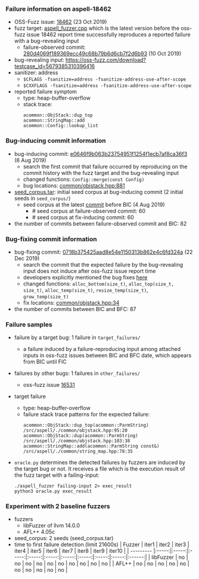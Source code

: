 ### Failure information on aspell-18462
- OSS-Fuzz issue: [18462](https://bugs.chromium.org/p/oss-fuzz/issues/detail?id=18462) (23 Oct 2019) 
- fuzz target: [aspell_fuzzer.cpp](https://github.com/GNUAspell/aspell-fuzz/blob/576059dab2137514bdd236c8189039b557263bd4/aspell_fuzzer.cpp) which is the latest version before the oss-fuzz issue 18462 report time successfully reproduces a reported failure with a bug-revealing input 
    - failure-observed commit: [280d4069f189369ecc49c68b79b6d6cb7f2d6b93](https://github.com/GNUAspell/aspell/commit/280d4069f189369ecc49c68b79b6d6cb7f2d6b93) (10 Oct 2019)
- bug-revealing input: https://oss-fuzz.com/download?testcase_id=5679385310396416
- sanitizer: address
    - `$CFLAGS -fsanitize=address -fsanitize-address-use-after-scope`
    - `$CXXFLAGS -fsanitize=address -fsanitize-address-use-after-scope`
- reported failure symptom
    - type: heap-buffer-overflow
    - stack trace:  
		```
        acommon::ObjStack::dup_top  
        acommon::StringMap::add  
        acommon::Config::lookup_list
		```

### Bug-inducing commit information
- bug-inducing commit: [e0646f9b063b23754951f1254f1ecb7af8ca36f3](https://github.com/GNUAspell/aspell/commit/e0646f9b063b23754951f1254f1ecb7af8ca36f3) (6 Aug 2019)
    - search the first commit that failure occurred by reproducing on the commit history with the fuzz target and the bug-revealing input
    - changed functions: `Config::merge(const Config)`
    - bug locations: [common/objstack.hpp:881](https://github.com/GNUAspell/aspell/commit/e0646f9b063b23754951f1254f1ecb7af8ca36f3#diff-074c5653ba8dca085dadb468770e8d4ad22795b35a722c8f064958cefb5c6936R881)  
- [seed_corpus.tar](https://drive.google.com/file/d/1y7oP1rUvVG8MznZxx5EsJoqzLIQa-k2P/view?usp=sharing): initial seed corpus at bug-inducing commit (2 initial seeds in `seed_corpus/`)
    - seed corpus at the latest [commit](https://github.com/GNUAspell/aspell-fuzz/commit/576059dab2137514bdd236c8189039b557263bd4) before BIC (4 Aug 2019)
        - \# seed corpus at failure-observed commit: 60 
        - \# seed corpus at fix-inducing commit: 60  
- the number of commits between failure-observed commit and BIC: 82

### Bug-fixing commit information
- bug-fixing commit: [0718b375425aad8e54e1150313b862e4c6fd324a](https://github.com/GNUAspell/aspell/commit/0718b375425aad8e54e1150313b862e4c6fd324a) (22 Dec 2019)
    - search the commit that the expected failure by the bug-revealing input does not induce after oss-fuzz issue report time
    - developers explicitly mentioned the bug fixes [here](https://github.com/GNUAspell/aspell/commit/0718b375425aad8e54e1150313b862e4c6fd324a)
    - changed functions: `alloc_bottom(size_t)`, `alloc_top(size_t, size_t)`, `alloc_temp(size_t)`, `resize_temp(size_t)`, `grow_temp(size_t)`
    - fix locations: [common/objstack.hpp:34](https://github.com/gnuaspell/aspell/commit/0718b375425aad8e54e1150313b862e4c6fd324a#diff-0ab7b2824adb246b13a1b8a014f163b4edff4824fa85063f7a8067e48b4ae9f9R34) 
- the number of commits between BIC and BFC: 87

### Failure samples
- failure by a target bug: 1 failure in `target_failures/`
    - a failure induced by a failure-reproducing input among attached inputs in oss-fuzz issues between BIC and BFC date, which appears from BIC until FIC
- failures by other bugs: 1 failures in `other_failures/`
    - oss-fuzz issue [16531](https://bugs.chromium.org/p/oss-fuzz/issues/detail?id=16531)

- target failure
    - type: heap-buffer-overflow  
    - failure stack trace patterns for the expected failure:  
		```
        acommon::ObjStack::dup_top(acommon::ParmString) /src/aspell/./common/objstack.hpp:95:20  
        acommon::ObjStack::dup(acommon::ParmString) /src/aspell/./common/objstack.hpp:103:38  
        acommon::StringMap::add(acommon::ParmString const&) /src/aspell/./common/string_map.hpp:78:35
		```

- `oracle.py` determines the detected failures by fuzzers are induced by the target bug or not. It receives a file which is the execution result of the fuzz target with a failing-input:  
	```
	./aspell_fuzzer failing-input 2> exec_result
	python3 oracle.py exec_result
	```

### Experiment with 2 baseline fuzzers 
- fuzzers
    - libFuzzer of llvm 14.0.0
    - AFL++ 4.05c
- seed_corpus: 2 seeds (seed_corpus.tar)
- time to first failure detection (limit 21600s)
    |   Fuzzer  | iter1 | iter2 | iter3 | iter4 | iter5 | iter6 | iter7 | iter8 | iter9 | iter10 |
    | --------- |:-----:|:-----:|:-----:|:-----:|:-----:|:-----:|:-----:|:-----:|:-----:|:------:|
    | libFuzzer |   no  |   no  |   no  |   no  |   no  |   no  |   no  |   no  |   no  |    no  |
    |   AFL++   |   no  |   no  |   no  |   no  |   no  |   no  |   no  |   no  |   no  |    no  |

